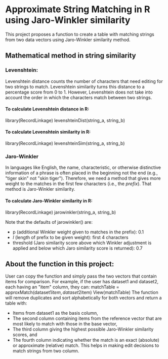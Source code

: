 # Approximate String Matching in R using Jaro-Winkler similarity
This project proposes a function to create a table with matching strings from two data vectors using Jaro-Winkler similarity method.

## Mathematical method in string similarity
### Levenshtein:
Levenshtein distance counts the number of characters that need editing for two strings to match. Levenshtein similarity turns this distance to a percentage score from 0 to 1. However, Levenshtein does not take into account the order in which the characters match between two strings. 
#### To calculate Levenshtein distance in R:
library(RecordLinkage)
levenshteinDist(string_a, string_b)
#### To calculate Levenshtein similarity in R:
library(RecordLinkage)
levenshteinSim(string_a, string_b)

### Jaro-Winkler
In languages like English, the name, characteristic, or otherwise distinctive information of a phrase is often placed in the beginning not the end (e.g., "tiger skin" not "skin tiger"). Therefore, we need a method that gives more weight to the matches in the first few characters (i.e., the _prefix_). That method is Jaro-Winkler similarity.

#### To calculate Jaro-Winkler similarity in R:
library(RecordLinkage)
jarowinkler(string_a, string_b)

Note that the defaults of jarowinkler() are:
- p (additional Winkler weight given to matches in the prefix): 0.1
- _l_ (length of prefix to be given weight): first 4 characters
- threshold (Jaro similarity score above which Winkler adjustment is applied and below which Jaro similarity score is returned): 0.7

## About the function in this project:
User can copy the function and simply pass the two vectors that contain items for comparison. For example, if the user has dataset1 and dataset2, each having an "item" column, they can:
matchTable = approxMatch(dataset1$item, dataset2$item)
View(matchTable)
The function will remove duplicates and sort alphabetically for both vectors and return a table with:
- Items from dataset1 as the basis column, 
- The second column containing items from the reference vector that are most likely to match with those in the base vector,
- The third column giving the highest possible Jaro-Winkler similarity scores, and
- The fourth column indicating whether the match is an exact (absolute) or approximate (relative) match. 
This helps in making edit decisions to match strings from two column.
